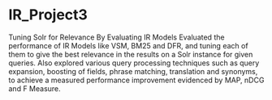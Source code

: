 # IR_Project3
Tuning Solr for Relevance By Evaluating IR Models  Evaluated the performance of IR Models like VSM, BM25 and DFR, and tuning each of them to give the best relevance in the results on a Solr instance for given queries. Also explored various query processing techniques such as query expansion, boosting of fields, phrase matching, translation and synonyms, to achieve a measured performance improvement evidenced by MAP, nDCG and F Measure.
